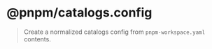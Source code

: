 # @pnpm/catalogs.config

> Create a normalized catalogs config from `pnpm-workspace.yaml` contents.
